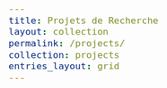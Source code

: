 ```yaml
---
title: Projets de Recherche
layout: collection
permalink: /projects/
collection: projects
entries_layout: grid
---
```


<style type="text/css">
  body{
  font-size: 14.5pt;
}
</style>

